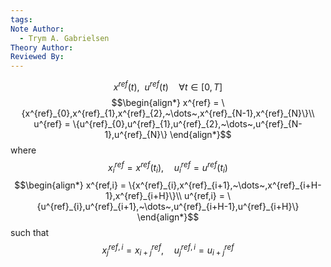 ```yaml
---
tags: 
Note Author:
  - Trym A. Gabrielsen
Theory Author: 
Reviewed By:
---
```

$$x^{ref}(t),~~ u^{ref}(t)\quad \forall t\in[0,T]$$$$\begin{align*}
x^{ref} = \{x^{ref}_{0},x^{ref}_{1},x^{ref}_{2},~\dots~,x^{ref}_{N-1},x^{ref}_{N}\}\\
u^{ref} = \{u^{ref}_{0},u^{ref}_{1},u^{ref}_{2},~\dots~,u^{ref}_{N-1},u^{ref}_{N}\}
\end{align*}$$where $$x_{i}^{ref} = x^{ref}(t_{i}), \quad u_{i}^{ref} = u^{ref}(t_{i})$$$$\begin{align*}
x^{ref,i} = \{x^{ref}_{i},x^{ref}_{i+1},~\dots~,x^{ref}_{i+H-1},x^{ref}_{i+H}\}\\
u^{ref,i} = \{u^{ref}_{i},u^{ref}_{i+1},~\dots~,u^{ref}_{i+H-1},u^{ref}_{i+H}\}
\end{align*}$$such that $$x^{ref,i}_{j} = x^{ref}_{i+j}, \quad u^{ref,i}_{j} = u^{ref}_{i+j}$$
